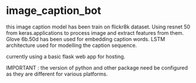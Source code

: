 # image_caption_bot

this image caption model has been train on flickr8k dataset.
Using resnet 50 from keras.applications to process image and extract features from them.
Glove 6b.50d has been used for embedding caption words.
LSTM architecture used for modelling the caption sequence.

currently using a basic flask web app for hosting.

IMPORTANT : the version of python and other package need be configured as they are different for various platforms.

